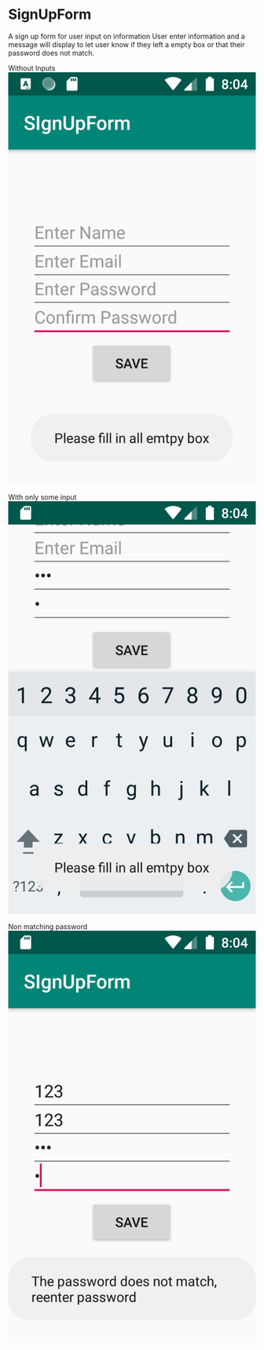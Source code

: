 # SignUpForm
A sign up form for user input on information
User enter information and a message will display to let user know if they left a empty box or that their password does not match.

Without Inputs
![Save without input](1.png)

With only some input
![Save with only some input](2.png)

Non matching password
![Save with non matching password](3.png)

